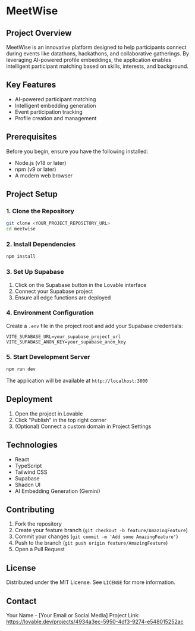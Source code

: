 
# MeetWise

## Project Overview

MeetWise is an innovative platform designed to help participants connect during events like datathons, hackathons, and collaborative gatherings. By leveraging AI-powered profile embeddings, the application enables intelligent participant matching based on skills, interests, and background.

## Key Features

- AI-powered participant matching
- Intelligent embedding generation
- Event participation tracking
- Profile creation and management

## Prerequisites

Before you begin, ensure you have the following installed:
- Node.js (v18 or later)
- npm (v9 or later)
- A modern web browser

## Project Setup

### 1. Clone the Repository

```sh
git clone <YOUR_PROJECT_REPOSITORY_URL>
cd meetwise
```

### 2. Install Dependencies

```sh
npm install
```

### 3. Set Up Supabase

1. Click on the Supabase button in the Lovable interface
2. Connect your Supabase project
3. Ensure all edge functions are deployed

### 4. Environment Configuration

Create a `.env` file in the project root and add your Supabase credentials:
```
VITE_SUPABASE_URL=your_supabase_project_url
VITE_SUPABASE_ANON_KEY=your_supabase_anon_key
```

### 5. Start Development Server

```sh
npm run dev
```

The application will be available at `http://localhost:3000`

## Deployment

1. Open the project in Lovable
2. Click "Publish" in the top right corner
3. (Optional) Connect a custom domain in Project Settings

## Technologies

- React
- TypeScript
- Tailwind CSS
- Supabase
- Shadcn UI
- AI Embedding Generation (Gemini)

## Contributing

1. Fork the repository
2. Create your feature branch (`git checkout -b feature/AmazingFeature`)
3. Commit your changes (`git commit -m 'Add some AmazingFeature'`)
4. Push to the branch (`git push origin feature/AmazingFeature`)
5. Open a Pull Request

## License

Distributed under the MIT License. See `LICENSE` for more information.

## Contact

Your Name - [Your Email or Social Media]
Project Link: https://lovable.dev/projects/4934a3ec-5950-4df3-9274-e548015252ac
